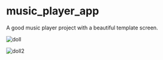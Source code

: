 # music_player_app

A good music player project with a beautiful template screen.

![doll](https://user-images.githubusercontent.com/93655628/164460009-bf27aaa6-dad7-48fa-a7a7-da96039bb295.png)

![doll2](https://user-images.githubusercontent.com/93655628/164460135-482e8009-ff60-47e5-adc2-0dfa645fcf25.png)

